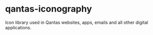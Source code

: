 # qantas-iconography
Icon library used in Qantas websites, apps, emails and all other digital applications.
